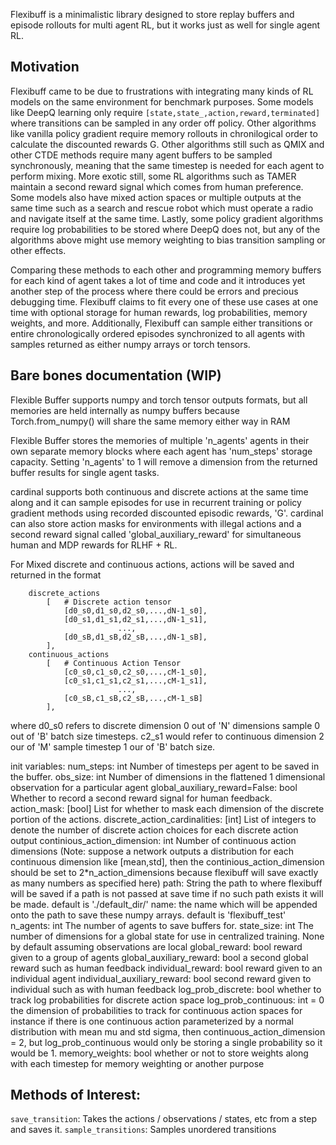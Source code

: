 Flexibuff is a minimalistic library designed to store replay 
buffers and episode rollouts for multi agent RL, but it works
just as well for single agent RL. 

## Motivation

Flexibuff came to be due to frustrations with integrating many kinds of RL models on the
same environment for benchmark purposes. Some models like 
DeepQ learning only require `[state,state_,action,reward,terminated]`
where transitions can be sampled in any order off policy. Other
algorithms like vanilla policy gradient require memory rollouts
in chronilogical order to calculate the discounted rewards G. 
Other algorithms still such as QMIX and other CTDE methods
require many agent buffers to be sampled synchronously, meaning
that the same timestep is needed for each agent to perform mixing.
More exotic still, some RL algorithms such as TAMER maintain a 
second reward signal which comes from human preference. Some models
also have mixed action spaces or multiple outputs at the same
time such as a search and rescue robot which must operate a radio
and navigate itself at the same time. Lastly, some policy gradient
algorithms require log probabilities to be stored where DeepQ does
not, but any of the algorithms above might use memory weighting
to bias transition sampling or other effects.

Comparing these methods to each other and programming memory 
buffers for each kind of agent takes a lot of time and code and
it introduces yet another step of the process where there could
be errors and precious debugging time. Flexibuff claims to fit
every one of these use cases at one time with optional storage
for human rewards, log probabilities, memory weights, and more. 
Additionally, Flexibuff can sample either transitions or entire
chronologically ordered episodes synchronized to all agents with
samples returned as either numpy arrays or torch tensors. 

## Bare bones documentation (WIP)

Flexible Buffer supports numpy and torch tensor outputs formats,
but all memories are held internally as numpy buffers because
Torch.from_numpy() will share the same memory either way in RAM

Flexible Buffer stores the memories of multiple 'n_agents' agents
in their own separate memory blocks where each agent has 'num_steps'
storage capacity. Setting 'n_agents' to 1 will remove a dimension
from the returned buffer results for single agent tasks.

cardinal supports both continuous and discrete actions at the
same time along and it can sample episodes for use in recurrent training
or policy gradient methods using recorded discounted episodic rewards,
'G'. cardinal can also store action masks for environments with
illegal actions and a second reward signal called 'global_auxiliary_reward' for
simultaneous human and MDP rewards for RLHF + RL.

For Mixed discrete and continuous actions, actions will be saved and
returned in the format
```
    discrete_actions
        [   # Discrete action tensor
            [d0_s0,d1_s0,d2_s0,...,dN-1_s0],
            [d0_s1,d1_s1,d2_s1,...,dN-1_s1],
                        ...,
            [d0_sB,d1_sB,d2_sB,...,dN-1_sB],
        ],
    continuous_actions
        [   # Continuous Action Tensor
            [c0_s0,c1_s0,c2_s0,...,cM-1_s0],
            [c0_s1,c1_s1,c2_s1,...,cM-1_s1],
                        ...,
            [c0_sB,c1_sB,c2_sB,...,cM-1_sB]
        ],
```
where d0_s0 refers to discrete dimension 0 out of 'N' dimensions
sample 0 out of 'B' batch size timesteps. c2_s1 would refer to continuous
dimension 2 our of 'M' sample timestep 1 our of 'B' batch size.

init variables:
    num_steps: int Number of timesteps per agent to be saved in the
        buffer.
    obs_size: int Number of dimensions in the flattened 1 dimensional
        observation for a particular agent
    global_auxiliary_reward=False: bool Whether to record a second reward signal for
        human feedback.
    action_mask: [bool] List for whether to mask each dimension of the
        discrete portion of the actions.
    discrete_action_cardinalities: [int] List of integers to denote the
        number of discrete action choices for each discrete action output
    continious_action_dimension: int Number of continuous action dimensions
        (Note: suppose a network outputs a distribution for each
        continuous dimension like [mean,std], then the continious_action_dimension
        should be set to 2*n_action_dimensions because flexibuff will save
        exactly as many numbers as specified here)
    path: String the path to where flexibuff will be saved if a path is not
        passed at save time if no such path exists it will be made. default
        is './default_dir/'
    name: the name which will be appended onto the path to save these numpy
        arrays. default is 'flexibuff_test'
    n_agents: int The number of agents to save buffers for.
    state_size: int The number of dimensions for a global state for use in
        centralized training. None by default assuming observations are local
    global_reward: bool reward given to a group of agents
    global_auxiliary_reward: bool a second global reward such as human feedback
    individual_reward: bool reward given to an individual agent
    individual_auxiliary_reward: bool second reward given to individual such as
        with human feedback
    log_prob_discrete: bool whether to track log probabilities for discrete action
        space
    log_prob_continuous: int = 0 the dimension of probabilities to track for
        continuous action spaces for instance if there is one continuous action
        parameterized by a normal distribution with mean mu and std sigma, then
        continuous_action_dimension = 2, but log_prob_continuous would only be
        storing a single probability so it would be 1.
    memory_weights: bool whether or not to store weights along with each timestep
        for memory weighting or another purpose

## Methods of Interest:

`save_transition`: Takes the actions / observations / states, etc from a step and saves it.
`sample_transitions`: Samples unordered transitions 